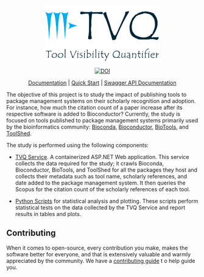 <p align="center">
  <a href="https://genometric.github.io/TVQ/docs/">
    <img src="https://raw.githubusercontent.com/Genometric/TVQ/docs/static/img/logo_w_txt.png?raw=true" alt="TVQ" width="300" />
  </a>
</p>


<p align="center">
  <a href="https://doi.org/10.5281/zenodo.4276272"><img src="https://zenodo.org/badge/DOI/10.5281/zenodo.4276272.svg" alt="DOI"></a>
</p>

<p align="center">
  <a href="https://genometric.github.io/TVQ/docs/tvq/intro">Documentation</a> |
  <a href="https://genometric.github.io/TVQ/docs">Quick Start</a> |
  <a href="https://genometric.github.io/TVQ/api/">Swagger API Documentation</a>
</p>


The objective of this project is to study the impact of publishing tools to package management systems on their scholarly recognition and adoption. For instance, how much the citation count of a paper increase after its respective software is added to Bioconductor? Currently, the study is focused on tools published to package management systems primarily used by the bioinformatics community: [Bioconda](https://bioconda.github.io), [Bioconductor](https://www.bioconductor.org), [BioTools](https://github.com/bio-tools), and [ToolShed](https://toolshed.g2.bx.psu.edu). 

The study is performed using the following components: 

- [TVQ Service](https://github.com/Genometric/TVQ/tree/master/webservice/WebService). A containerized ASP.NET Web application. This service collects the data required for the study; it crawls Bioconda, Bioconductor, BioTools, and ToolShed for all the packages they host and collects their metadata such as tool name, scholarly references, and date added to the package management system. It then queries the Scopus for the citation count of the scholarly references of each tool.

- [Python Scripts](https://github.com/Genometric/TVQ/tree/master/analytics) for statistical analysis and plotting. These scripts perform statistical tests on the data collected by the TVQ Service and report results in tables and plots.


## Contributing

When it comes to open-source, every contribution you 
make, makes the software better for everyone, and 
that is extensively valuable and warmly appreciated 
by the community. We have a 
[contributing guide](https://github.com/genometric/tvq/blob/master/CONTRIBUTING.md) t
o help guide you.
